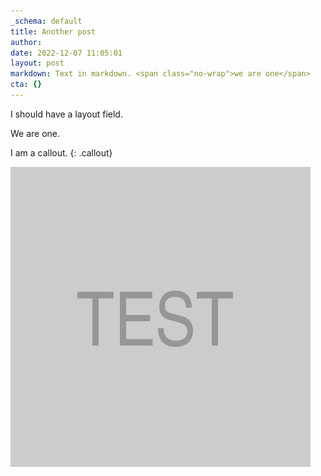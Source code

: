 ```yaml
---
_schema: default
title: Another post
author:
date: 2022-12-07 11:05:01
layout: post
markdown: Text in markdown. <span class="no-wrap">we are one</span>
cta: {}
---
```

I <span class="big-blue-text">should </span>have a layout field.

<span class="no-wrap">We are one.</span>

I am a callout.
{: .callout}

![](/assets/images/480x480.png)